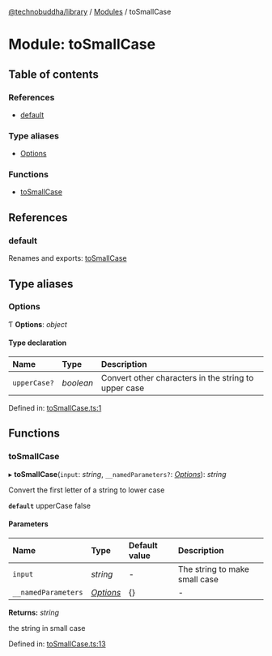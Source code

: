 [@technobuddha/library](../../README.md) / [Modules](../Modules.md) / toSmallCase

# Module: toSmallCase

## Table of contents

### References

- [default](tosmallcase.md#default)

### Type aliases

- [Options](tosmallcase.md#options)

### Functions

- [toSmallCase](tosmallcase.md#tosmallcase)

## References

### default

Renames and exports: [toSmallCase](tosmallcase.md#tosmallcase)

## Type aliases

### Options

Ƭ **Options**: *object*

#### Type declaration

| Name | Type | Description |
| :------ | :------ | :------ |
| `upperCase?` | *boolean* | Convert other characters in the string to upper case |

Defined in: [toSmallCase.ts:1](../../src/toSmallCase.ts#L1)

## Functions

### toSmallCase

▸ **toSmallCase**(`input`: *string*, `__namedParameters?`: [*Options*](tosmallcase.md#options)): *string*

Convert the first letter of a string to lower case

**`default`** upperCase false

#### Parameters

| Name | Type | Default value | Description |
| :------ | :------ | :------ | :------ |
| `input` | *string* | - | The string to make small case |
| `__namedParameters` | [*Options*](tosmallcase.md#options) | {} | - |

**Returns:** *string*

the string in small case

Defined in: [toSmallCase.ts:13](../../src/toSmallCase.ts#L13)
